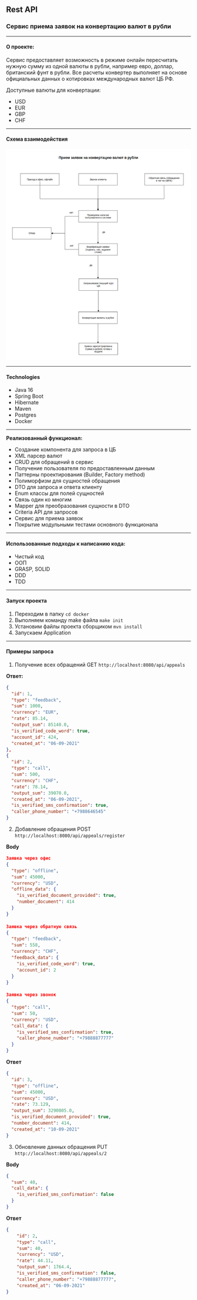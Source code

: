 
## Rest API
### Сервис приема заявок на конвертацию валют в рубли
____

#### О проекте:
Сервис предоставляет возможность в режиме онлайн пересчитать нужную сумму из одной 
валюты в рубли, например евро, доллар, британский фунт в рубли. Все расчеты 
конвертер выполняет на основе официальных данных о котировках международных валют 
ЦБ РФ.


Доступные валюты для конвертации:

- USD
- EUR
- GBP
- CHF

---

#### Схема взаимодействия

![](md/img/schema.png)

---

#### Technologies
- Java 16
- Spring Boot
- Hibernate
- Maven
- Postgres
- Docker





----

**Реализованный функционал:**
- Создание компонента для запроса в ЦБ
- XML парсер валют
- CRUD для обращений в сервис
- Получение пользователя по предоставленным данным
- Паттерны проектирования (Builder, Factory method)
- Полиморфизм для сущностей обращения
- DTO для запроса и ответа клиенту
- Enum классы для полей сущностей
- Связь один ко многим
- Mapper для преобразования сущности в DTO
- Criteria API для запросов
- Сервис для приема заявок
- Покрытие модульными тестами основного функционала

----

#### Использованные подходы к написанию кода:

- Чистый код
- ООП
- GRASP, SOLID
- DDD
- TDD

----


#### Запуск проекта

1. Переходим в папку `cd docker`
2. Выполняем команду make файла `make init`
3. Установим файлы проекта сборщиком `mvn install`
4. Запускаем Application

----
#### Примеры запроса

1. Получение всех обращений GET
`http://localhost:8080/api/appeals`


**Ответ:**
```json
{
  "id": 1,
  "type": "feedback",
  "sum": 1000,
  "currency": "EUR",
  "rate": 85.14,
  "output_sum": 85140.0,
  "is_verified_code_word": true,
  "account_id": 424,
  "created_at": "06-09-2021"
},
{
  "id": 2,
  "type": "call",
  "sum": 500,
  "currency": "CHF",
  "rate": 78.14,
  "output_sum": 39070.0,
  "created_at": "06-09-2021",
  "is_verified_sms_confirmation": true,
  "caller_phone_number": "+7988646545"
}
```

2. Добавление обращения POST `http://localhost:8080/api/appeals/register`

**Body**
```json
Заявка через офис
{
  "type": "offline",
  "sum": 45000,
  "currency": "USD",
  "offline_data": {
    "is_verified_document_provided": true,
    "number_document": 414
  }
}

Заявка через обратную связь
{
  "type": "feedback",
  "sum": 558,
  "currency": "CHF",
  "feedback_data": {
    "is_verified_code_word": true,
    "account_id": 2
  }
}

Заявка через звонок
{
  "type": "call",
  "sum": 50,
  "currency": "USD",
  "call_data": {
    "is_verified_sms_confirmation": true,
    "caller_phone_number": "+79888877777"
  }
}
```

**Ответ**
```json
{
  "id": 3,
  "type": "offline",
  "sum": 45000,
  "currency": "USD",
  "rate": 73.129,
  "output_sum": 3290805.0,
  "is_verified_document_provided": true,
  "number_document": 414,
  "created_at": "10-09-2021"
}
```

3. Обновление данных обращения PUT `http://localhost:8080/api/appeals/2`

**Body**
```json
{
  "sum": 40,
  "call_data": {
    "is_verified_sms_confirmation": false
  }
}
```

**Ответ**
```json
{
    "id": 2,
    "type": "call",
    "sum": 40,
    "currency": "USD",
    "rate": 44.11,
    "output_sum": 1764.4,
    "is_verified_sms_confirmation": false,
    "caller_phone_number": "+79888877777",
    "created_at": "06-09-2021"
}
```